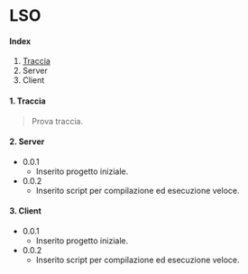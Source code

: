 # LSO

#### Index
1. [Traccia](https://pages.github.com/)
2. Server
3. Client


#### 1. Traccia
> Prova traccia.


#### 2. Server
- 0.0.1
  - Inserito progetto iniziale.
- 0.0.2
  - Inserito script per compilazione ed esecuzione veloce.


#### 3. Client
- 0.0.1
  - Inserito progetto iniziale.
- 0.0.2
  - Inserito script per compilazione ed esecuzione veloce.
